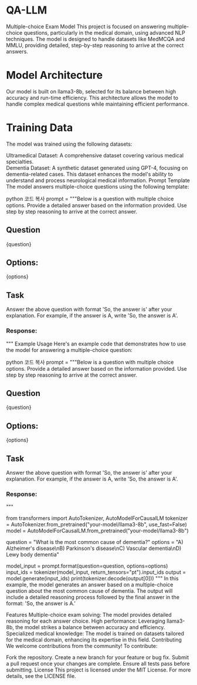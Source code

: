# QA-LLM
Multiple-choice Exam Model
This project is focused on answering multiple-choice questions, particularly in the medical domain, using advanced NLP techniques. The model is designed to handle datasets like MedMCQA and MMLU, providing detailed, step-by-step reasoning to arrive at the correct answers.

# Model Architecture
Our model is built on llama3-8b, selected for its balance between high accuracy and run-time efficiency. This architecture allows the model to handle complex medical questions while maintaining efficient performance.

# Training Data
The model was trained using the following datasets:

Ultramedical Dataset: A comprehensive dataset covering various medical specialties.\
Dementia Dataset: A synthetic dataset generated using GPT-4, focusing on dementia-related cases. This dataset enhances the model's ability to understand and process neurological medical information.
Prompt Template
The model answers multiple-choice questions using the following template:

python
코드 복사
prompt = """Below is a question with multiple choice options. Provide a detailed answer based on the information provided. Use step by step reasoning to arrive at the correct answer.

## Question
{question}

## Options:
{options}

## Task
Answer the above question with format 'So, the answer is' after your explanation. For example, if the answer is A, write 'So, the answer is A'.

### Response:
"""
Example Usage
Here's an example code that demonstrates how to use the model for answering a multiple-choice question:

python
코드 복사
prompt = """Below is a question with multiple choice options. Provide a detailed answer based on the information provided. Use step by step reasoning to arrive at the correct answer.

## Question
{question}

## Options:
{options}

## Task
Answer the above question with format 'So, the answer is' after your explanation. For example, if the answer is A, write 'So, the answer is A'.

### Response:
"""

from transformers import AutoTokenizer, AutoModelForCausalLM
tokenizer = AutoTokenizer.from_pretrained("your-model/llama3-8b", use_fast=False)
model = AutoModelForCausalLM.from_pretrained("your-model/llama3-8b")

question = "What is the most common cause of dementia?"
options = "A) Alzheimer's disease\nB) Parkinson's disease\nC) Vascular dementia\nD) Lewy body dementia"

model_input = prompt.format(question=question, options=options)
input_ids = tokenizer(model_input, return_tensors="pt").input_ids
output = model.generate(input_ids)
print(tokenizer.decode(output[0]))
"""
In this example, the model generates an answer based on a multiple-choice question about the most common cause of dementia. The output will include a detailed reasoning process followed by the final answer in the format: 'So, the answer is A.'

Features
Multiple-choice exam solving: The model provides detailed reasoning for each answer choice.
High performance: Leveraging llama3-8b, the model strikes a balance between accuracy and efficiency.
Specialized medical knowledge: The model is trained on datasets tailored for the medical domain, enhancing its expertise in this field.
Contributing
We welcome contributions from the community! To contribute:

Fork the repository.
Create a new branch for your feature or bug fix.
Submit a pull request once your changes are complete.
Ensure all tests pass before submitting.
License
This project is licensed under the MIT License. For more details, see the LICENSE file.
